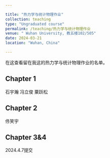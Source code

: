 ```yaml
---

title: "热力学与统计物理作业"
collection: teaching
type: "Ungraduated course"
permalink: /teaching/热力学与统计物理作业
venue: " Wuhan University, 教五楼102/505"
date: 2024-03-21
location: "Wuhan, China"

---
```

在这查看留在我这的热力学与统计物理作业的名单。

Chapter 1
---
石宇瀚
冯立俊
粟跃松

Chapter 2
---
佟笑宇

Chapter 3&4
---
2024.4.7提交

